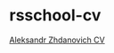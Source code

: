 # rsschool-cv


[Aleksandr Zhdanovich CV](https://ALZHD.github.io/rsschool-cv/cv "Aleksandr Zhdanovich CV")